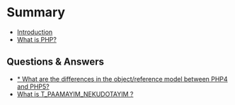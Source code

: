 # Summary

* [Introduction](README.md)
* [What is PHP?](what-is-php.md)

## Questions & Answers

* [\* What are the differences in the object/reference model between PHP4 and PHP5?](questions-and-answers/what-are-the-differences-in-the-objectreference-model-between-php4-and-php5.md)
* [What is T\_PAAMAYIM\_NEKUDOTAYIM ?](questions-and-answers/what-is-t-paamayim-nekudotayim.md)

